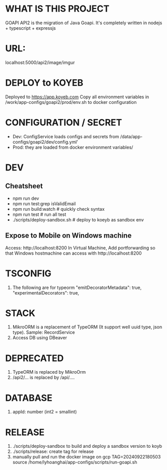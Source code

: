 # WHAT IS THIS PROJECT
GOAPI API2 is the migration of Java Goapi.
It's completely written in nodejs + typescript + expressjs

# URL:
localhost:5000/api2/image/imgur

# DEPLOY to KOYEB
Deployed to https://app.koyeb.com
Copy all environment variables in /work/app-configs/goapi2/prod/env.sh to docker configuration

# CONFIGURATION / SECRET
- Dev: ConfigService loads configs and secrets from /data/app-configs/goapi2/dev/config.yml'
- Prod: they are loaded from docker environment variables/

# DEV
## Cheatsheet
- npm run dev
- npm run test:grep isValidEmail
- npm run build:watch # quickly check syntax
- npm run test # run all test
- ./scripts/deploy-sandbox.sh # deploy to koeyb as sandbox env



## Expose to Mobile on Windows machine
Access: http://localhost:8200
In Virtual Machine, Add portforwarding so that Windows hostmachine can access with http://localhost:8200



# TSCONFIG

1. The following are for typeorm
"emitDecoratorMetadata": true,
"experimentalDecorators": true,

# STACK
1. MikroORM is a replacement of TypeORM (It support well uuid type, json type).
   Sample: RecordService
2. Access DB using DBeaver   

# DEPRECATED
1. TypeORM is replaced by MikroOrm
2. /api2/... is replaced by /api/....


# DATABASE
1. appId: number (int2 = smallint)




# RELEASE
1. ./scripts/deploy-sandbox to build and deploy a sandbox version to koyb
2. ./scripts/release: create tag for release 
3. manually pull and run the docker image on gcp
TAG=20240922180503 source /home/lyhoanghai/app-configs/scripts/run-goapi.sh